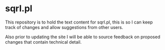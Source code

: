 sqrl.pl
=======

This repository is to hold the text content for sqrl.pl, this is so I can keep track of changes and allow suggestions from other users.

Also prior to updating the site I will be able to source feedback on proposed changes that contain technical detail. 


